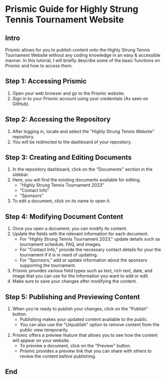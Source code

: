 # Prismic Guide for Highly Strung Tennis Tournament Website

## Intro
Prismic allows for you to publish content onto the Highly Strung Tennis Tournament Website without any coding knowledge in an easy & accessible manner. In this tutorial, I will briefly describe some of the basic functions on Prismic and how to access them. 

## Step 1: Accessing Prismic
1. Open your web browser and go to the Prismic website. 
2. Sign in to your Prismic account using your credentials (As seen on GitHub). 

## Step 2: Accessing the Repository
1. After logging in, locate and select the "Highly Strung Tennis Website" repository.
2. You will be redirected to the dashboard of your repository.

## Step 3: Creating and Editing Documents
1. In the repository dashboard, click on the "Documents" section in the sidebar.
2. Here, you will find the existing documents available for editing.
   - "Highly Strung Tennis Tournament 2023"
   - "Contact Info"
   - "Sponsors"
3. To edit a document, click on its name to open it.

## Step 4: Modifying Document Content
1. Once you open a document, you can modify its content.
2. Update the fields with the relevant information for each document.
   - For "Highly Strung Tennis Tournament 2023," update details such as tournament schedule, FAQ, and images.
   - For "Contact Info," provide the necessary contact details for your the tournament if it is in need of updating.
   - For "Sponsors," add or update information about the sponsors supporting the tournament.
3. Prismic provides various field types such as text, rich text, date, and image that you can use for the information you want to add or edit.
4. Make sure to save your changes after modifying the content.

## Step 5: Publishing and Previewing Content
1. When you're ready to publish your changes, click on the "Publish" button.
   - Publishing makes your updated content available to the public.
   - You can also use the "Unpublish" option to remove content from the public view temporarily.
2. Prismic offers a preview feature that allows you to see how the content will appear on your website.
   - To preview a document, click on the "Preview" button.
   - Prismic provides a preview link that you can share with others to review the content before publishing.

## End